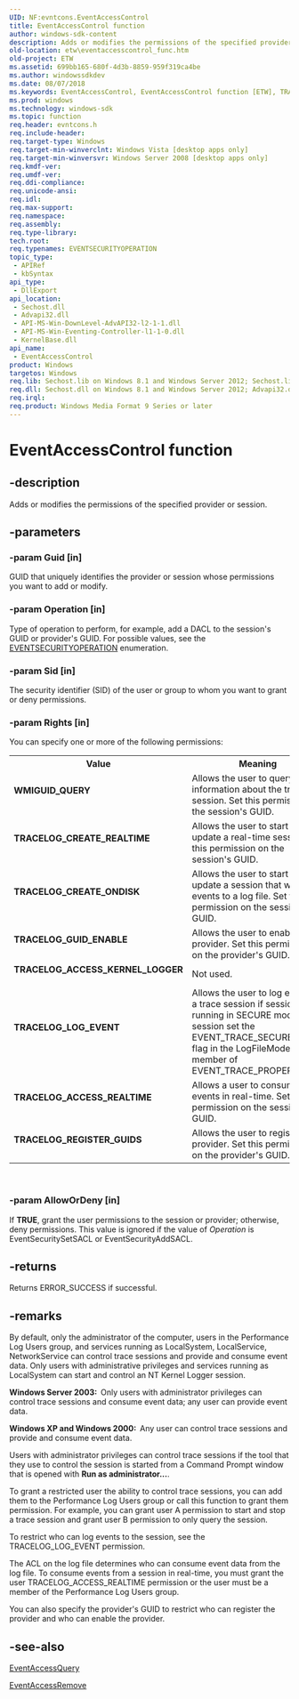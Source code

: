 ```yaml
---
UID: NF:evntcons.EventAccessControl
title: EventAccessControl function
author: windows-sdk-content
description: Adds or modifies the permissions of the specified provider or session.
old-location: etw\eventaccesscontrol_func.htm
old-project: ETW
ms.assetid: 699bb165-680f-4d3b-8859-959f319ca4be
ms.author: windowssdkdev
ms.date: 08/07/2018
ms.keywords: EventAccessControl, EventAccessControl function [ETW], TRACELOG_ACCESS_KERNEL_LOGGER, TRACELOG_ACCESS_REALTIME, TRACELOG_CREATE_ONDISK, TRACELOG_CREATE_REALTIME, TRACELOG_GUID_ENABLE, TRACELOG_LOG_EVENT, TRACELOG_REGISTER_GUIDS, WMIGUID_QUERY, base.eventaccesscontrol_func, etw.eventaccesscontrol_func, evntcons/EventAccessControl
ms.prod: windows
ms.technology: windows-sdk
ms.topic: function
req.header: evntcons.h
req.include-header: 
req.target-type: Windows
req.target-min-winverclnt: Windows Vista [desktop apps only]
req.target-min-winversvr: Windows Server 2008 [desktop apps only]
req.kmdf-ver: 
req.umdf-ver: 
req.ddi-compliance: 
req.unicode-ansi: 
req.idl: 
req.max-support: 
req.namespace: 
req.assembly: 
req.type-library: 
tech.root: 
req.typenames: EVENTSECURITYOPERATION
topic_type:
 - APIRef
 - kbSyntax
api_type:
 - DllExport
api_location:
 - Sechost.dll
 - Advapi32.dll
 - API-MS-Win-DownLevel-AdvAPI32-l2-1-1.dll
 - API-MS-Win-Eventing-Controller-l1-1-0.dll
 - KernelBase.dll
api_name:
 - EventAccessControl
product: Windows
targetos: Windows
req.lib: Sechost.lib on Windows 8.1 and Windows Server 2012; Sechost.lib on Windows 8.1 and Windows Server 2012 R2; Advapi32.lib on Windows 8, Windows Server 2012, Windows 7, Windows Server 2008 R2, Windows Server 2008 and Windows Vista
req.dll: Sechost.dll on Windows 8.1 and Windows Server 2012; Advapi32.dll on Windows 8, Windows Server 2012, Windows 7, Windows Server 2008 R2, Windows Server 2008 and Windows Vista
req.irql: 
req.product: Windows Media Format 9 Series or later
---
```


# EventAccessControl function


## -description


Adds or modifies the permissions of the specified provider or session.


## -parameters




### -param Guid [in]

GUID that uniquely identifies the provider or session whose permissions you want to add or modify.


### -param Operation [in]

Type of operation to perform, for example, add a DACL to the session's GUID or provider's GUID. For 
      possible values, see the <a href="https://msdn.microsoft.com/81f6cf07-2705-4075-b085-d5aebba17121">EVENTSECURITYOPERATION</a> 
      enumeration.


### -param Sid [in]

The security identifier (SID) of the user  or group to whom you want to grant or deny permissions.


### -param Rights [in]

You can specify one or more of the following permissions:

<table>
<tr>
<th>Value</th>
<th>Meaning</th>
</tr>
<tr>
<td width="40%"><a id="WMIGUID_QUERY"></a><a id="wmiguid_query"></a><dl>
<dt><b>WMIGUID_QUERY</b></dt>
</dl>
</td>
<td width="60%">
Allows the user to query information about the trace session. Set this permission on the session's 
        GUID.

</td>
</tr>
<tr>
<td width="40%"><a id="TRACELOG_CREATE_REALTIME"></a><a id="tracelog_create_realtime"></a><dl>
<dt><b>TRACELOG_CREATE_REALTIME</b></dt>
</dl>
</td>
<td width="60%">
Allows the user to start or update a real-time session. Set this permission on the session's GUID.

</td>
</tr>
<tr>
<td width="40%"><a id="TRACELOG_CREATE_ONDISK"></a><a id="tracelog_create_ondisk"></a><dl>
<dt><b>TRACELOG_CREATE_ONDISK</b></dt>
</dl>
</td>
<td width="60%">
Allows the user to start or update a session that writes events  to a log file. Set this permission on 
        the session's GUID.

</td>
</tr>
<tr>
<td width="40%"><a id="TRACELOG_GUID_ENABLE"></a><a id="tracelog_guid_enable"></a><dl>
<dt><b>TRACELOG_GUID_ENABLE</b></dt>
</dl>
</td>
<td width="60%">
Allows the user to enable the provider. Set this permission on the provider's GUID.

</td>
</tr>
<tr>
<td width="40%"><a id="TRACELOG_ACCESS_KERNEL_LOGGER"></a><a id="tracelog_access_kernel_logger"></a><dl>
<dt><b>TRACELOG_ACCESS_KERNEL_LOGGER</b></dt>
</dl>
</td>
<td width="60%">
Not used.

</td>
</tr>
<tr>
<td width="40%"><a id="TRACELOG_LOG_EVENT"></a><a id="tracelog_log_event"></a><dl>
<dt><b>TRACELOG_LOG_EVENT</b></dt>
</dl>
</td>
<td width="60%">
Allows the user to log events to a trace session if session is running in  SECURE mode (the session set 
        the EVENT_TRACE_SECURE_MODE flag in the LogFileMode member of EVENT_TRACE_PROPERTIES).

</td>
</tr>
<tr>
<td width="40%"><a id="TRACELOG_ACCESS_REALTIME"></a><a id="tracelog_access_realtime"></a><dl>
<dt><b>TRACELOG_ACCESS_REALTIME</b></dt>
</dl>
</td>
<td width="60%">
Allows a user to consume events in real-time. Set this permission on the session's GUID.

</td>
</tr>
<tr>
<td width="40%"><a id="TRACELOG_REGISTER_GUIDS"></a><a id="tracelog_register_guids"></a><dl>
<dt><b>TRACELOG_REGISTER_GUIDS</b></dt>
</dl>
</td>
<td width="60%">
Allows the user to register the provider.  Set this permission on the provider's GUID.

</td>
</tr>
</table>
 


### -param AllowOrDeny [in]

If <b>TRUE</b>, grant the user permissions to the session or provider; otherwise, deny 
      permissions. This value is ignored if the value of <i>Operation</i> is EventSecuritySetSACL 
      or EventSecurityAddSACL.


## -returns



Returns ERROR_SUCCESS if successful.




## -remarks



By default, only the administrator of the computer, users in the Performance Log Users group, and services 
     running as LocalSystem, LocalService, NetworkService can control trace sessions and provide and consume event 
     data. Only users with administrative privileges and services running as LocalSystem can start and control an 
     NT Kernel Logger session.

<b>Windows Server 2003:  </b>Only users with administrator privileges can control trace sessions and consume event data; any user can provide event data.

<b>Windows XP and Windows 2000:  </b>Any user can control trace sessions and provide and consume event data.

Users with administrator privileges can control trace sessions if the tool that they use to control the session 
     is started from a Command Prompt window that is opened with 
     <b>Run as administrator...</b>.

To grant a restricted user the ability to control trace sessions, you can add them to the Performance Log Users 
    group or call this function to grant them permission. For example, you can grant user A permission to start and 
    stop a trace session and grant user B permission to only query the session.

To restrict who can log events to the session, see the TRACELOG_LOG_EVENT permission.

The ACL on the log file determines who can consume event data from the log file. To consume events from a 
    session in real-time, you must grant the user TRACELOG_ACCESS_REALTIME permission or the user must be a member of 
    the Performance Log Users group.

You can also specify the provider's GUID to restrict who can register the provider and who can enable the 
    provider.




## -see-also




<a href="https://msdn.microsoft.com/21c87137-0e8f-43d1-9dad-9f2b4fc591a3">EventAccessQuery</a>



<a href="https://msdn.microsoft.com/9f25f163-046c-41b0-82f9-0b214b74b87e">EventAccessRemove</a>
 

 

